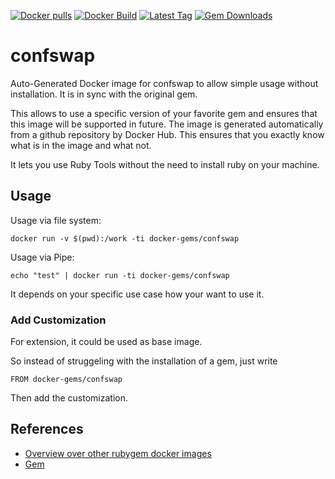 [![Docker pulls](https://img.shields.io/docker/pulls/rubygem/confswap.svg)](https://hub.docker.com/r/rubygem/confswap/)
[![Docker Build](https://img.shields.io/docker/automated/rubygem/confswap.svg)](https://hub.docker.com/r/rubygem/confswap/)
[![Latest Tag](https://img.shields.io/github/tag/docker-rubygem/confswap.svg)](https://hub.docker.com/r/rubygem/confswap/)
[![Gem Downloads](https://img.shields.io/gem/dt/confswap.svg)](https://rubygems.org/gems/confswap/)
# confswap

Auto-Generated Docker image for confswap to allow simple usage without installation.
It is in sync with the original gem.

This allows to use a specific version of your favorite gem and ensures that this image will be supported in future.
The image is generated automatically from a github repository by Docker Hub.
This ensures that you exactly know what is in the image and what not.

It lets you use Ruby Tools without the need to install ruby on your machine.

## Usage

Usage via file system:

`docker run -v $(pwd):/work -ti docker-gems/confswap`

Usage via Pipe:

`echo "test" | docker run -ti docker-gems/confswap`

It depends on your specific use case how your want to use it.

### Add Customization

For extension, it could be used as base image.

So instead of struggeling with the installation of a gem, just write

`FROM docker-gems/confswap`

Then add the customization.

## References

 - [Overview over other rubygem docker images](https://github.com/thinkbot/docker-rubygem)
 - [Gem](https://rubygems.org/gems/confswap/)
